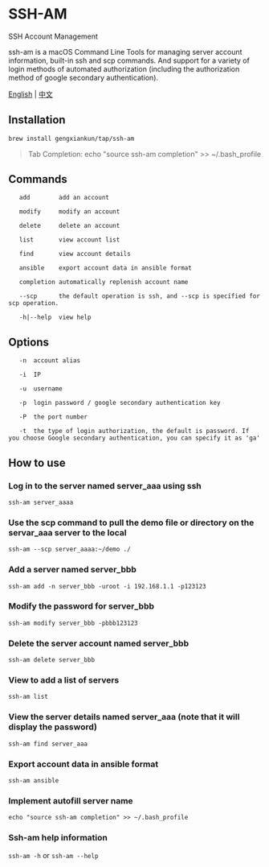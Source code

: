 # SSH-AM
SSH Account Management

ssh-am is a macOS Command Line Tools for managing server account information, built-in ssh and scp commands. And support for a variety of login methods of automated authorization (including the authorization method of google secondary authentication).

[English](README.md) | [中文](README-zh.md)

## Installation
```bash
brew install gengxiankun/tap/ssh-am
```
> Tab Completion: echo "source ssh-am completion" >> ~/.bash_profile

## Commands

       add        add an account

       modify     modify an account

       delete     delete an account

       list       view account list

       find       view account details

       ansible    export account data in ansible format

       completion automatically replenish account name

       --scp      the default operation is ssh, and --scp is specified for scp operation.

       -h|--help  view help

## Options

       -n  account alias

       -i  IP

       -u  username

       -p  login password / google secondary authentication key

       -P  the port number

       -t  the type of login authorization, the default is password. If you choose Google secondary authentication, you can specify it as 'ga'

## How to use

### Log in to the server named server_aaa using ssh
`ssh-am server_aaaa`

### Use the scp command to pull the demo file or directory on the servar_aaa server to the local
`ssh-am --scp server_aaaa:~/demo ./`

### Add a server named server_bbb
`ssh-am add -n server_bbb -uroot -i 192.168.1.1 -p123123 `

### Modify the password for server_bbb
`ssh-am modify server_bbb -pbbb123123`

### Delete the server account named server_bbb
`ssh-am delete server_bbb`

### View to add a list of servers
`ssh-am list`

### View the server details named server_aaa (note that it will display the password)
`ssh-am find server_aaa`

### Export account data in ansible format
`ssh-am ansible`

### Implement autofill server name
`echo "source ssh-am completion" >> ~/.bash_profile`

### Ssh-am help information
`ssh-am -h` or `ssh-am --help`
